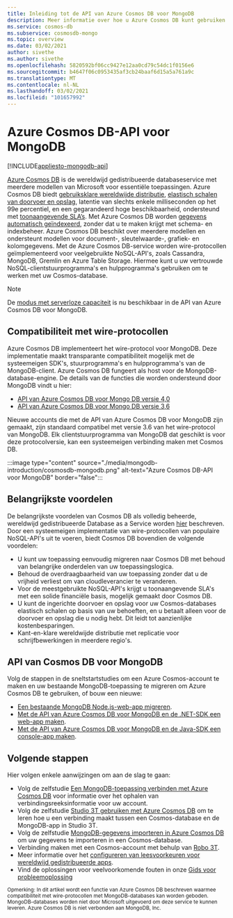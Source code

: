 ```yaml
---
title: Inleiding tot de API van Azure Cosmos DB voor MongoDB
description: Meer informatie over hoe u Azure Cosmos DB kunt gebruiken voor het opslaan van enorme hoeveelheden gegevens met de API van Azure Cosmos DB voor MongoDB en er query's op kunt uitvoeren.
ms.service: cosmos-db
ms.subservice: cosmosdb-mongo
ms.topic: overview
ms.date: 03/02/2021
author: sivethe
ms.author: sivethe
ms.openlocfilehash: 5820592bf06cc9427e12aa0cd79c54dc1f0156e6
ms.sourcegitcommit: b4647f06c0953435af3cb24baaf6d15a5a761a9c
ms.translationtype: MT
ms.contentlocale: nl-NL
ms.lasthandoff: 03/02/2021
ms.locfileid: "101657992"
---
```

# <a name="azure-cosmos-dbs-api-for-mongodb"></a>Azure Cosmos DB-API voor MongoDB
[!INCLUDE[appliesto-mongodb-api](includes/appliesto-mongodb-api.md)]

[Azure Cosmos DB](introduction.md) is de wereldwijd gedistribueerde databaseservice met meerdere modellen van Microsoft voor essentiële toepassingen. Azure Cosmos DB biedt [gebruiksklare wereldwijde distributie](distribute-data-globally.md), [elastisch schalen van doorvoer en opslag](partitioning-overview.md), latentie van slechts enkele milliseconden op het 99e percentiel, en een gegarandeerd hoge beschikbaarheid, ondersteund met [toonaangevende SLA’s](https://azure.microsoft.com/support/legal/sla/cosmos-db/). Met Azure Cosmos DB worden [gegevens automatisch geïndexeerd](https://www.vldb.org/pvldb/vol8/p1668-shukla.pdf), zonder dat u te maken krijgt met schema- en indexbeheer. Azure Cosmos DB beschikt over meerdere modellen en ondersteunt modellen voor document-, sleutelwaarde-, grafiek- en kolomgegevens. Met de Azure Cosmos DB-service worden wire-protocollen geïmplementeerd voor veelgebruikte NoSQL-API's, zoals Cassandra, MongoDB, Gremlin en Azure Table Storage. Hiermee kunt u uw vertrouwde NoSQL-clientstuurprogramma's en hulpprogramma's gebruiken om te werken met uw Cosmos-database.

> [!NOTE]
> De [modus met serverloze capaciteit](serverless.md) is nu beschikbaar in de API van Azure Cosmos DB voor MongoDB.

## <a name="wire-protocol-compatibility"></a>Compatibiliteit met wire-protocollen

Azure Cosmos DB implementeert het wire-protocol voor MongoDB. Deze implementatie maakt transparante compatibiliteit mogelijk met de systeemeigen SDK's, stuurprogramma's en hulpprogramma's van de MongoDB-client. Azure Cosmos DB fungeert als host voor de MongoDB-database-engine. De details van de functies die worden ondersteund door MongoDB vindt u hier: 
- [API van Azure Cosmos DB voor Mongo DB versie 4,0](mongodb-feature-support-40.md)
- [API van Azure Cosmos DB voor Mongo DB versie 3,6](mongodb-feature-support-36.md)

Nieuwe accounts die met de API van Azure Cosmos DB voor MongoDB zijn gemaakt, zijn standaard compatibel met versie 3.6 van het wire-protocol van MongoDB. Elk clientstuurprogramma van MongoDB dat geschikt is voor deze protocolversie, kan een systeemeigen verbinding maken met Cosmos DB.

:::image type="content" source="./media/mongodb-introduction/cosmosdb-mongodb.png" alt-text="Azure Cosmos DB-API voor MongoDB" border="false":::

## <a name="key-benefits"></a>Belangrijkste voordelen

De belangrijkste voordelen van Cosmos DB als volledig beheerde, wereldwijd gedistribueerde Database as a Service worden [hier](introduction.md) beschreven. Door een systeemeigen implementatie van wire-protocollen van populaire NoSQL-API's uit te voeren, biedt Cosmos DB bovendien de volgende voordelen:

* U kunt uw toepassing eenvoudig migreren naar Cosmos DB met behoud van belangrijke onderdelen van uw toepassingslogica.
* Behoud de overdraagbaarheid van uw toepassing zonder dat u de vrijheid verliest om van cloudleverancier te veranderen.
* Voor de meestgebruikte NoSQL-API's krijgt u toonaangevende SLA's met een solide financiële basis, mogelijk gemaakt door Cosmos DB.
* U kunt de ingerichte doorvoer en opslag voor uw Cosmos-databases elastisch schalen op basis van uw behoeften, en u betaalt alleen voor de doorvoer en opslag die u nodig hebt. Dit leidt tot aanzienlijke kostenbesparingen.
* Kant-en-klare wereldwijde distributie met replicatie voor schrijfbewerkingen in meerdere regio's.

## <a name="cosmos-dbs-api-for-mongodb"></a>API van Cosmos DB voor MongoDB

Volg de stappen in de sneltstartstudies om een Azure Cosmos-account te maken en uw bestaande MongoDB-toepassing te migreren om Azure Cosmos DB te gebruiken, of bouw een nieuwe:

* [Een bestaande MongoDB Node.js-web-app migreren](create-mongodb-nodejs.md).
* [Met de API van Azure Cosmos DB voor MongoDB en de .NET-SDK een web-app maken](create-mongodb-dotnet.md).
* [Met de API van Azure Cosmos DB voor MongoDB en de Java-SDK een console-app maken](create-mongodb-java.md).

## <a name="next-steps"></a>Volgende stappen

Hier volgen enkele aanwijzingen om aan de slag te gaan:

* Volg de zelfstudie [Een MongoDB-toepassing verbinden met Azure Cosmos DB](connect-mongodb-account.md) voor informatie over het ophalen van verbindingsreeksinformatie voor uw account.
* Volg de zelfstudie [Studio 3T gebruiken met Azure Cosmos DB](mongodb-mongochef.md) om te leren hoe u een verbinding maakt tussen een Cosmos-database en de MongoDB-app in Studio 3T.
* Volg de zelfstudie [MongoDB-gegevens importeren in Azure Cosmos DB](../dms/tutorial-mongodb-cosmos-db.md?toc=%2fazure%2fcosmos-db%2ftoc.json%253ftoc%253d%2fazure%2fcosmos-db%2ftoc.json) om uw gegevens te importeren in een Cosmos-database.
* Verbinding maken met een Cosmos-account met behulp van [Robo 3T](mongodb-robomongo.md).
* Meer informatie over het [configureren van leesvoorkeuren voor wereldwijd gedistribueerde apps](../cosmos-db/tutorial-global-distribution-mongodb.md).
* Vind de oplossingen voor veelvoorkomende fouten in onze [Gids voor probleemoplossing](mongodb-troubleshoot.md)


<sup>Opmerking: In dit artikel wordt een functie van Azure Cosmos DB beschreven waarmee compatibiliteit met wire-protocollen met MongoDB-databases kan worden geboden. MongoDB-databases worden niet door Microsoft uitgevoerd om deze service te kunnen leveren. Azure Cosmos DB is niet verbonden aan MongoDB, Inc.</sup>
